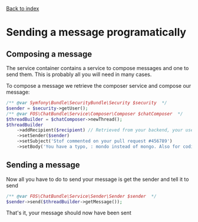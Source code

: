 [Back to index](00-index.md)

Sending a message programatically
=================================

Composing a message
-------------------

The service container contains a service to compose messages and one to send them.
This is probably all you will need in many cases.

To compose a message we retrieve the composer service and compose our message:

```php
/** @var Symfony\Bundle\SecurityBundle\Security $security  */
$sender = $security->getUser();
/** @var FOS\ChatBundle\Service\Composer\Composer $chatComposer  */
$threadBuilder = $chatComposer->newThread();
$threadBuilder
    ->addRecipient($recipient) // Retrieved from your backend, your user manager or ...
    ->setSender($sender)
    ->setSubject('Stof commented on your pull request #456789')
    ->setBody('You have a typo, : mondo instead of mongo. Also for coding standards ...');
```

Sending a message
-----------------

Now all you have to do to send your message is get the sender and tell it to send

```php
/** @var FOS\ChatBundle\Service\Sender\Sender $sender  */
$sender->send($threadBuilder->getMessage());
```

That's it, your message should now have been sent
